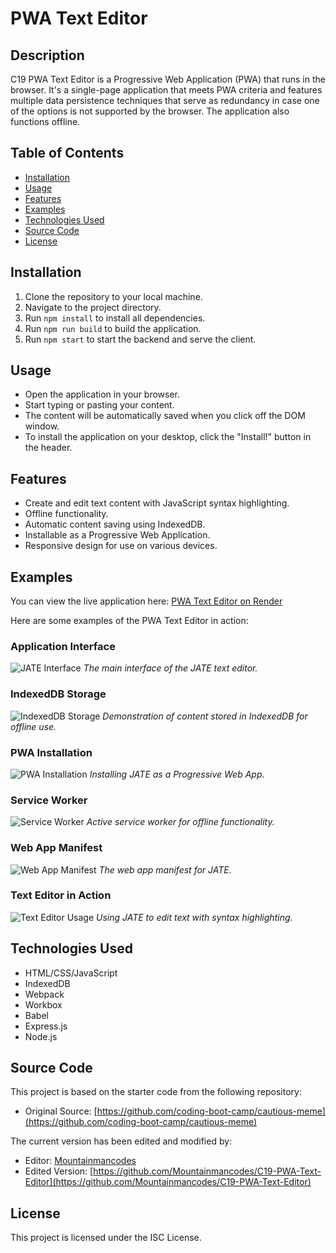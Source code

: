 # PWA Text Editor

## Description

C19 PWA Text Editor is a Progressive Web Application (PWA) that runs in the browser. It's a single-page application that meets PWA criteria and features multiple data persistence techniques that serve as redundancy in case one of the options is not supported by the browser. The application also functions offline.

## Table of Contents

- [Installation](#installation)
- [Usage](#usage)
- [Features](#features)
- [Examples](#examples)
- [Technologies Used](#technologies-used)
- [Source Code](#source-code)
- [License](#license)

## Installation

1. Clone the repository to your local machine.
2. Navigate to the project directory.
3. Run `npm install` to install all dependencies.
4. Run `npm run build` to build the application.
5. Run `npm start` to start the backend and serve the client.

## Usage

- Open the application in your browser.
- Start typing or pasting your content.
- The content will be automatically saved when you click off the DOM window.
- To install the application on your desktop, click the "Install!" button in the header.

## Features

- Create and edit text content with JavaScript syntax highlighting.
- Offline functionality.
- Automatic content saving using IndexedDB.
- Installable as a Progressive Web Application.
- Responsive design for use on various devices.

## Examples

You can view the live application here: [PWA Text Editor on Render](https://c19-pwa-text-editor-9pva.onrender.com)

Here are some examples of the PWA Text Editor in action:

### Application Interface

![JATE Interface](./images/desktop%20JATE.png)
*The main interface of the JATE text editor.*

### IndexedDB Storage

![IndexedDB Storage](./images/jate%20indexedDB.png)
*Demonstration of content stored in IndexedDB for offline use.*

### PWA Installation

![PWA Installation](./images/PWA%20JATE%20Install.png)
*Installing JATE as a Progressive Web App.*

### Service Worker

![Service Worker](./images/jate%20service%20worker.png)
*Active service worker for offline functionality.*

### Web App Manifest

![Web App Manifest](./images/jate%20manifest.png)
*The web app manifest for JATE.*

### Text Editor in Action

![Text Editor Usage](./images/Open%20with%20Jate%20text.png)
*Using JATE to edit text with syntax highlighting.*

## Technologies Used

- HTML/CSS/JavaScript
- IndexedDB
- Webpack
- Workbox
- Babel
- Express.js
- Node.js

## Source Code

This project is based on the starter code from the following repository:

- Original Source: [https://github.com/coding-boot-camp/cautious-meme](https://github.com/coding-boot-camp/cautious-meme)

The current version has been edited and modified by:

- Editor: [Mountainmancodes](https://github.com/Mountainmancodes)
- Edited Version: [https://github.com/Mountainmancodes/C19-PWA-Text-Editor](https://github.com/Mountainmancodes/C19-PWA-Text-Editor)

## License

This project is licensed under the ISC License.
